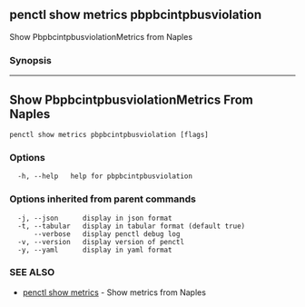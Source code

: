 ## penctl show metrics pbpbcintpbusviolation

Show PbpbcintpbusviolationMetrics from Naples

### Synopsis



---------------------------------
 Show PbpbcintpbusviolationMetrics From Naples 
---------------------------------


```
penctl show metrics pbpbcintpbusviolation [flags]
```

### Options

```
  -h, --help   help for pbpbcintpbusviolation
```

### Options inherited from parent commands

```
  -j, --json      display in json format
  -t, --tabular   display in tabular format (default true)
      --verbose   display penctl debug log
  -v, --version   display version of penctl
  -y, --yaml      display in yaml format
```

### SEE ALSO
* [penctl show metrics](penctl_show_metrics.md)	 - Show metrics from Naples

